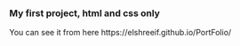 <h3>My first project, html and css only</h3>
<p>You can see it from here https://elshreeif.github.io/PortFolio/</p>

